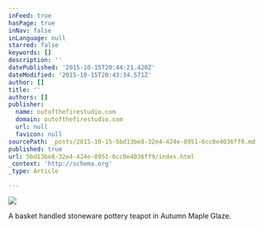 ```yaml
---
inFeed: true
hasPage: true
inNav: false
inLanguage: null
starred: false
keywords: []
description: ''
datePublished: '2015-10-15T20:44:21.420Z'
dateModified: '2015-10-15T20:43:34.571Z'
author: []
title: ''
authors: []
publisher:
  name: outofthefirestudio.com
  domain: outofthefirestudio.com
  url: null
  favicon: null
sourcePath: _posts/2015-10-15-5bd13be8-32e4-424e-8951-6cc0e4036ff9.md
published: true
url: 5bd13be8-32e4-424e-8951-6cc0e4036ff9/index.html
_context: 'http://schema.org'
_type: Article

---
```

![](http://outofthefirestudio.com/images/teapots/teapots/AMteapot.jpg)

A basket handled stoneware pottery teapot in Autumn Maple Glaze.